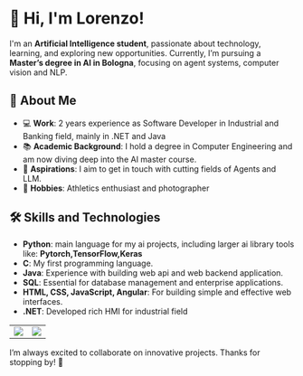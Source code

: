
# 👋 Hi, I'm Lorenzo!

I'm an **Artificial Intelligence student**, passionate about technology, learning, and exploring new opportunities. Currently, I’m pursuing a **Master’s degree in AI in Bologna**, focusing on agent systems, computer vision and NLP.

## 🚀 About Me
- 💻 **Work**: 2 years experience as Software Developer in Industrial and Banking field, mainly in .NET and Java  
- 📚 **Academic Background**: I hold a degree in Computer Engineering and am now diving deep into the AI master course.  
- 🌟 **Aspirations**: I aim to get in touch with cutting fields of Agents and LLM. 
- 🏃 **Hobbies**: Athletics enthusiast and photographer  

## 🛠️ Skills and Technologies
- **Python**: main language for my ai projects, including larger ai library tools like: **Pytorch,TensorFlow,Keras**
- **C**: My first programming language.
- **Java**: Experience with building web api and web backend application.  
- **SQL**: Essential for database management and enterprise applications.  
- **HTML, CSS, JavaScript, Angular**: For building simple and effective web interfaces.  
- **.NET**: Developed rich HMI for industrial field
  
<center>
   <table >
       <tr>
           <td>
               <img src="https://github-readme-streak-stats.herokuapp.com/?user=LorenzoVenturi&theme=dracula" /><br />
           </td>
           <td>
               <img src="https://github-readme-stats.vercel.app/api/top-langs/?username=LorenzoVenturi&layout=compact&hide_border=true&theme=dracula&langs_count=6"/>
           </td>
       </tr>
   </table>
</center>


I’m always excited to collaborate on innovative projects. Thanks for stopping by! 🌟


